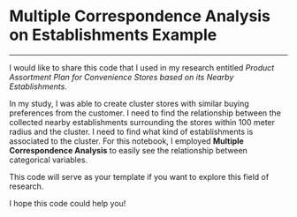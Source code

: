 # Multiple Correspondence Analysis on Establishments Example
---
I would like to share this code that I used in my research entitled *Product Assortment Plan for Convenience Stores based on its Nearby Establishments*. 

In my study, I was able to create cluster stores with similar buying preferences from the customer. I need to find the relationship between the collected nearby establishments surrounding the stores within 100 meter radius and the cluster. I need to find what kind of establishments is associated to the cluster. For this notebook, I employed **Multiple Correspondence Analysis** to easily see the relationship between categorical variables.

This code will serve as your template if you want to explore this field of research.

I hope this code could help you!